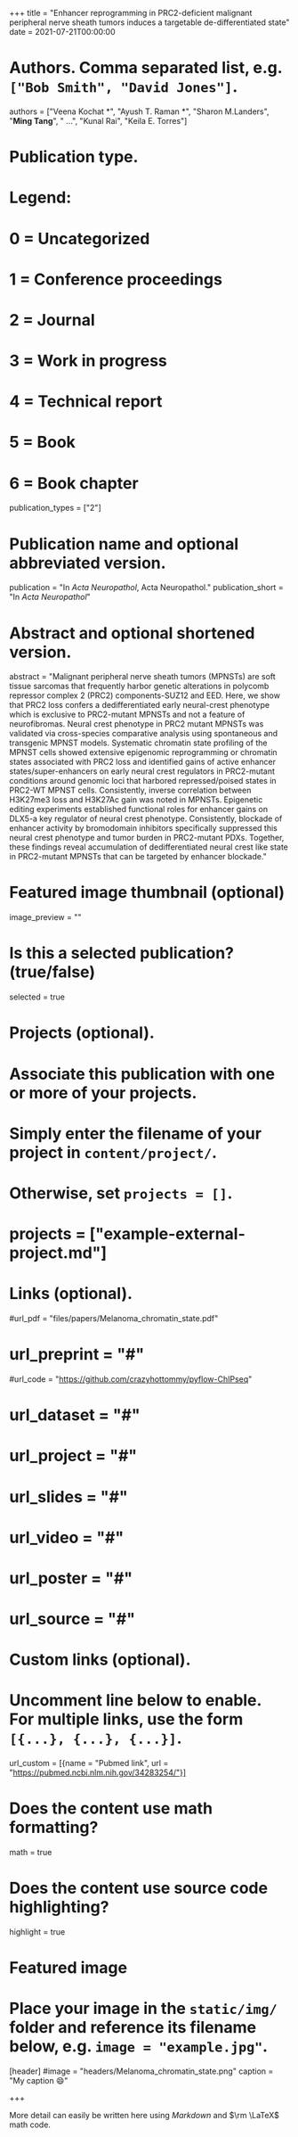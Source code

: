 +++
title = "Enhancer reprogramming in PRC2-deficient malignant peripheral nerve sheath tumors induces a targetable de-differentiated state"
date = 2021-07-21T00:00:00

# Authors. Comma separated list, e.g. `["Bob Smith", "David Jones"]`.
authors = ["Veena Kochat *", "Ayush T. Raman *", "Sharon M.Landers", "**Ming Tang**", " ...", "Kunal Rai", "Keila E. Torres"]

# Publication type.
# Legend:
# 0 = Uncategorized
# 1 = Conference proceedings
# 2 = Journal
# 3 = Work in progress
# 4 = Technical report
# 5 = Book
# 6 = Book chapter
publication_types = ["2"]

# Publication name and optional abbreviated version.
publication = "In *Acta Neuropathol*, Acta Neuropathol."
publication_short = "In *Acta Neuropathol*"
# Abstract and optional shortened version.
abstract = "Malignant peripheral nerve sheath tumors (MPNSTs) are soft tissue sarcomas that frequently harbor genetic alterations in polycomb repressor complex 2 (PRC2) components-SUZ12 and EED. Here, we show that PRC2 loss confers a dedifferentiated early neural-crest phenotype which is exclusive to PRC2-mutant MPNSTs and not a feature of neurofibromas. Neural crest phenotype in PRC2 mutant MPNSTs was validated via cross-species comparative analysis using spontaneous and transgenic MPNST models. Systematic chromatin state profiling of the MPNST cells showed extensive epigenomic reprogramming or chromatin states associated with PRC2 loss and identified gains of active enhancer states/super-enhancers on early neural crest regulators in PRC2-mutant conditions around genomic loci that harbored repressed/poised states in PRC2-WT MPNST cells. Consistently, inverse correlation between H3K27me3 loss and H3K27Ac gain was noted in MPNSTs. Epigenetic editing experiments established functional roles for enhancer gains on DLX5-a key regulator of neural crest phenotype. Consistently, blockade of enhancer activity by bromodomain inhibitors specifically suppressed this neural crest phenotype and tumor burden in PRC2-mutant PDXs. Together, these findings reveal accumulation of dedifferentiated neural crest like state in PRC2-mutant MPNSTs that can be targeted by enhancer blockade."

# Featured image thumbnail (optional)
image_preview = ""

# Is this a selected publication? (true/false)
selected = true

# Projects (optional).
#   Associate this publication with one or more of your projects.
#   Simply enter the filename of your project in `content/project/`.
#   Otherwise, set `projects = []`.
# projects = ["example-external-project.md"]

# Links (optional).
#url_pdf = "files/papers/Melanoma_chromatin_state.pdf"
# url_preprint = "#"
#url_code = "https://github.com/crazyhottommy/pyflow-ChIPseq"
# url_dataset = "#"
# url_project = "#"
# url_slides = "#"
# url_video = "#"
# url_poster = "#"
# url_source = "#"

# Custom links (optional).
#   Uncomment line below to enable. For multiple links, use the form `[{...}, {...}, {...}]`.
url_custom = [{name = "Pubmed link", url = "https://pubmed.ncbi.nlm.nih.gov/34283254/"}]

# Does the content use math formatting?
math = true

# Does the content use source code highlighting?
highlight = true

# Featured image
# Place your image in the `static/img/` folder and reference its filename below, e.g. `image = "example.jpg"`.
[header]
#image = "headers/Melanoma_chromatin_state.png"
caption = "My caption :smile:"

+++

More detail can easily be written here using *Markdown* and $\rm \LaTeX$ math code.
